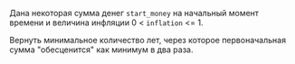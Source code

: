 Дана некоторая сумма денег `start_money` на начальный момент времени и величина инфляции 0 < `inflation` <= 1.

Вернуть минимальное количество лет, через которое первоначальная сумма "обесценится"
как минимум в два раза.

